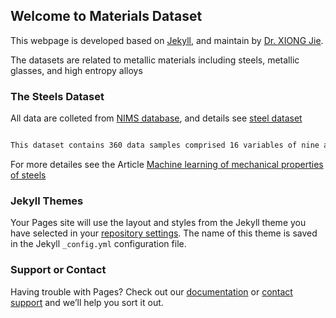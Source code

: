 ## Welcome to Materials Dataset 

This webpage is developed based on [Jekyll](https://jekyllrb.com/), and maintain by [Dr. XIONG Jie](https://www.researchgate.net/profile/Jie-Xiong-8).

The datasets are related to metallic materials including steels, metallic glasses, and high entropy alloys



### The Steels Dataset

All data are colleted from [NIMS database](https://mits.nims.go.jp/en/), and details see [steel dataset](https://github.com/George-JieXIONG/Materials-Dataset/blob/main/Chapter4/NIMS-Fatigue.csv) 

```markdown

This dataset contains 360 data samples comprised 16 variables of nine alloying elements, one reduction ratio, three heat-treatment temperatures, three inclusions and four target properties (fatigue strength, tensile strength, fracture strength, and hardness) of steels. 

```

For more detailes see the Article [Machine learning of mechanical properties of steels](https://link.springer.com/content/pdf/10.1007/s11431-020-1599-5.pdf)

### Jekyll Themes

Your Pages site will use the layout and styles from the Jekyll theme you have selected in your [repository settings](https://github.com/George-JieXIONG/Materials-Dataset/settings). The name of this theme is saved in the Jekyll `_config.yml` configuration file.

### Support or Contact

Having trouble with Pages? Check out our [documentation](https://docs.github.com/categories/github-pages-basics/) or [contact support](https://support.github.com/contact) and we’ll help you sort it out.

